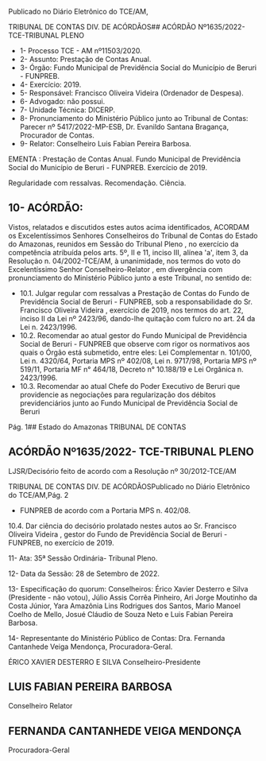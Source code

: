 Publicado  no  Diário  Eletrônico do TCE/AM,

TRIBUNAL DE CONTAS DIV. DE ACÓRDÃOS## ACÓRDÃO Nº1635/2022- TCE-TRIBUNAL PLENO

- 1- Processo TCE - AM nº11503/2020.
- 2- Assunto: Prestação de Contas Anual.
- 3- Órgão: Fundo Municipal de Previdência Social do Município de Beruri - FUNPREB.
- 4- Exercício: 2019.
- 5- Responsável: Francisco Oliveira Videira (Ordenador de Despesa).
- 6- Advogado: não possui.
- 7- Unidade Técnica: DICERP.
- 8- Pronunciamento  do  Ministério  Público  junto  ao  Tribunal  de  Contas: Parecer  nº 5417/2022-MP-ESB, Dr. Evanildo Santana Bragança, Procurador de Contas.
- 9- Relator: Conselheiro Luis Fabian Pereira Barbosa.

EMENTA : Prestação de Contas Anual. Fundo Municipal  de  Previdência  Social  do  Município  de Beruri - FUNPREB. Exercício de 2019.

Regularidade com ressalvas. Recomendação. Ciência.

## 10-  ACÓRDÃO:

Vistos, relatados e discutidos estes autos acima identificados, ACORDAM os Excelentíssimos Senhores Conselheiros do Tribunal de Contas do Estado do Amazonas, reunidos em Sessão do Tribunal Pleno , no exercício da competência atribuída pelos arts. 5º, II e 11, inciso III, alínea 'a', item 3, da Resolução n. 04/2002-TCE/AM, à unanimidade, nos termos do voto do Excelentíssimo Senhor Conselheiro-Relator , em divergência com pronunciamento do Ministério Público junto a este Tribunal, no sentido de:

- 10.1. Julgar  regular  com  ressalvas a  Prestação  de  Contas  do  Fundo  de Previdência Social de Beruri - FUNPREB, sob a responsabilidade do Sr. Francisco  Oliveira  Videira , exercício  de  2019,  nos  termos  do  art.  22, inciso II da Lei nº 2423/96, dando-lhe quitação com fulcro no art. 24 da Lei n. 2423/1996.
- 10.2. Recomendar ao  atual  gestor  do Fundo  Municipal  de  Previdência  Social de Beruri - FUNPREB que observe com rigor os normativos aos quais o Órgão  está  submetido,  entre  eles:  Lei  Complementar  n.  101/00,  Lei  n. 4320/64, Portaria MPS nº 402/08, Lei n. 9717/98, Portaria MPS nº 519/11, Portaria MF n° 464/18, Decreto n° 10.188/19 e Lei Orgânica n. 2423/1996.
- 10.3. Recomendar ao atual Chefe do Poder Executivo de Beruri que providencie as negociações para regularização dos débitos previdenciários junto ao Fundo Municipal de Previdência Social de Beruri

Pág. 1## Estado do Amazonas TRIBUNAL DE CONTAS

## ACÓRDÃO Nº1635/2022- TCE-TRIBUNAL PLENO

LJSR/Decisório feito de acordo com a Resolução nº 30/2012-TCE/AM

TRIBUNAL DE CONTAS DIV. DE ACÓRDÃOSPublicado  no  Diário  Eletrônico do TCE/AM,Pág. 2

- FUNPREB de acordo com a Portaria MPS n. 402/08.

10.4. Dar ciência do  decisório prolatado nestes  autos ao  Sr. Francisco Oliveira  Videira , gestor  do  Fundo  de  Previdência  Social  de  Beruri  - FUNPREB, no exercício de 2019.

11-  Ata: 35ª Sessão Ordinária- Tribunal Pleno.

12-  Data da Sessão: 28 de Setembro de 2022.

13-  Especificação do quorum: Conselheiros: Érico Xavier Desterro e Silva (Presidente - não  votou),  Júlio  Assis  Corrêa  Pinheiro,  Ari  Jorge  Moutinho  da  Costa  Júnior,  Yara Amazônia Lins Rodrigues dos Santos, Mario Manoel Coelho de Mello, Josué Cláudio de Souza Neto e Luis Fabian Pereira Barbosa.

14-  Representante do Ministério Público de Contas: Dra. Fernanda Cantanhede Veiga Mendonça, Procuradora-Geral.

ÉRICO XAVIER DESTERRO E SILVA Conselheiro-Presidente

## LUIS FABIAN PEREIRA BARBOSA

Conselheiro Relator

## FERNANDA CANTANHEDE VEIGA MENDONÇA

Procuradora-Geral